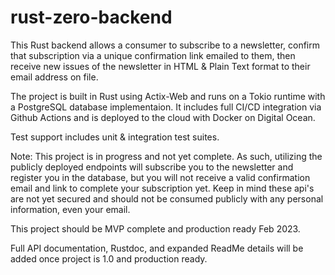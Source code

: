 # rust-zero-backend

This Rust backend allows a consumer to subscribe to a newsletter, confirm that subscription via a unique confirmation link emailed to them, then receive new issues of the newsletter in HTML & Plain Text format to their email address on file.

The project is built in Rust using Actix-Web and runs on a Tokio runtime with a PostgreSQL database implementaion. It includes full CI/CD integration via Github Actions and is deployed to the cloud with Docker on Digital Ocean.  

Test support includes unit & integration test suites.

Note: This project is in progress and not yet complete.  As such, utilizing the publicly deployed endpoints will subscribe you to the newsletter and register you in the database, but you will not receive a valid confirmation email and link to complete your subscription yet.  Keep in mind these api's are not yet secured and should not be consumed publicly with any personal information, even your email.

This project should be MVP complete and production ready Feb 2023.  

Full API documentation, Rustdoc, and expanded ReadMe details will be added once project is 1.0 and production ready.
